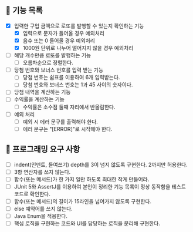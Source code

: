 ## 🚩 기능 목록
- [X] 입력한 구입 금액으로 로또를 발행할 수 있는지 확인하는 기능
    - [X] 입력으로 문자가 들어올 경우 예외처리
    - [X] 음수 또는 0 들어올 경우 예외처리
    - [X] 1000원 단위로 나누어 떨어지지 않을 경우 예외처리
- [ ] 해당 개수만큼 로또를 발행하는 기능
    - [ ] 오름차순으로 정렬한다.
- [ ] 당첨 번호와 보너스 번호를 입력 받는 기능
    - [ ] 당첨 번호는 쉼표를 이용하여 6개 입력받는다.
    - [ ] 당첨 번호와 보너스 번호는 1과 45 사이의 숫자이다.
- [ ] 당첨 내역을 계산하는 기능
- [ ] 수익률을 계산하는 기능
    - [ ] 수익률은 소수점 둘째 자리에서 반올림한다.
- [ ] 예외 처리
    - [ ] 예외 시 에러 문구를 출력해야 한다.
    - [ ] 에러 문구는 "[ERROR]"로 시작해야 한다.

## 🎯 프로그래밍 요구 사항
- [ ] indent(인덴트, 들여쓰기) depth를 3이 넘지 않도록 구현한다. 2까지만 허용한다.
- [ ] 3항 연산자를 쓰지 않는다.
- [ ] 함수(또는 메서드)가 한 가지 일만 하도록 최대한 작게 만들어라.
- [ ] JUnit 5와 AssertJ를 이용하여 본인이 정리한 기능 목록이 정상 동작함을 테스트 코드로 확인한다.
- [ ] 함수(또는 메서드)의 길이가 15라인을 넘어가지 않도록 구현한다.
- [ ] else 예약어를 쓰지 않는다.
- [ ] Java Enum을 적용한다.
- [ ] 핵심 로직을 구현하는 코드와 UI를 담당하는 로직을 분리해 구현한다.